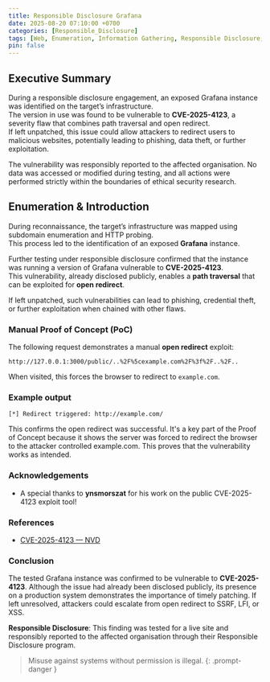 ```yaml
---
title: Responsible Disclosure Grafana
date: 2025-08-20 07:10:00 +0700
categories: [Responsible_Disclosure]
tags: [Web, Enumeration, Information Gathering, Responsible Disclosure, Grafana, CVE-2025-4123]
pin: false
---
```


## Executive Summary
During a responsible disclosure engagement, an exposed Grafana instance was identified on the target’s infrastructure.  
The version in use was found to be vulnerable to **CVE-2025-4123**, a severity flaw that combines path traversal and open redirect.  
If left unpatched, this issue could allow attackers to redirect users to malicious websites, potentially leading to phishing, data theft, or further exploitation.  

The vulnerability was responsibly reported to the affected organisation. 
No data was accessed or modified during testing, and all actions were performed strictly within the boundaries of ethical security research.  

## Enumeration & Introduction
During reconnaissance, the target’s infrastructure was mapped using subdomain enumeration and HTTP probing.  
This process led to the identification of an exposed **Grafana** instance.  

Further testing under responsible disclosure confirmed that the instance was running a version of Grafana vulnerable to **CVE-2025-4123**.  
This vulnerability, already disclosed publicly, enables a **path traversal** that can be exploited for **open redirect**.

If left unpatched, such vulnerabilities can lead to phishing, credential theft, or further exploitation when chained with other flaws.

### Manual Proof of Concept (PoC)

The following request demonstrates a manual **open redirect** exploit:

`http://127.0.0.1:3000/public/..%2F%5cexample.com%2F%3f%2F..%2F..`

When visited, this forces the browser to redirect to `example.com`.

### Example output

`[*] Redirect triggered: http://example.com/`

This confirms the open redirect was successful. It's a key part of the Proof of Concept because it shows the server was forced to redirect the browser 
to the attacker controlled example.com. This proves that the vulnerability works as intended.

### Acknowledgements

* A special thanks to **ynsmorszat** for his work on the public CVE-2025-4123 exploit tool!

### References

* <a href="https://nvd.nist.gov/vuln/detail/CVE-2025-4123" target="_blank">CVE-2025-4123 — NVD</a>  

### Conclusion

The tested Grafana instance was confirmed to be vulnerable to **CVE-2025-4123**. Although the issue had already been disclosed publicly, 
its presence on a production system demonstrates the importance of timely patching. If left unresolved, attackers could escalate from open redirect to SSRF, LFI, or XSS.

**Responsible Disclosure**: This finding was tested for a live site and responsibly reported to the affected organisation through 
their Responsible Disclosure program. 

> Misuse against systems without permission is illegal.
{: .prompt-danger }
